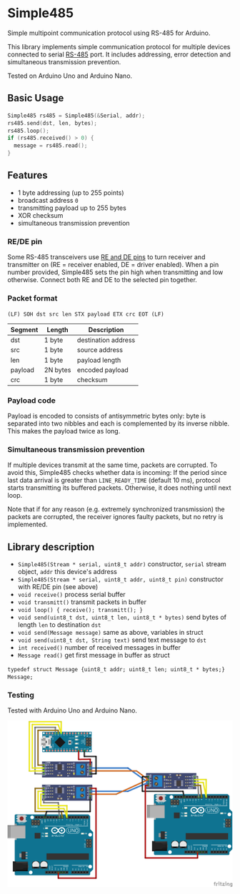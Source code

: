 # Simple485
Simple multipoint communication protocol using RS-485 for Arduino.

This library implements simple communication protocol for multiple devices connected to serial [RS-485](https://en.wikipedia.org/wiki/RS-485) port. It includes addressing, error detection and simultaneous transmission prevention.

Tested on Arduino Uno and Arduino Nano.

## Basic Usage

```c++
Simple485 rs485 = Simple485(&Serial, addr);
rs485.send(dst, len, bytes);
rs485.loop();
if (rs485.received() > 0) {
  message = rs485.read();
}
```

## Features

- 1 byte addressing (up to 255 points)
- broadcast address `0`
- transmitting payload up to 255 bytes
- XOR checksum
- simultaneous transmission prevention

### RE/DE pin

Some RS-485 transceivers use [RE and DE pins](https://electronics.stackexchange.com/questions/153500/correctly-using-re-and-de-with-rs485) to turn receiver and transmitter on (RE = receiver enabled, DE = driver enabled). When a pin number provided, Simple485 sets the pin high when transmitting and low otherwise. Connect both RE and DE to the selected pin together.

### Packet format

`(LF) SOH dst src len STX payload ETX crc EOT (LF)`

| Segment | Length   | Description         |
|---------|----------|---------------------|
| dst     | 1 byte   | destination address |
| src     | 1 byte   | source address      |
| len     | 1 byte   | payload length      |
| payload | 2N bytes | encoded payload     |
| crc     | 1 byte   | checksum            |

### Payload code

Payload is encoded to consists of antisymmetric bytes only: byte is separated into two nibbles and each is complemented by its inverse nibble. This makes the payload twice as long.

### Simultaneous transmission prevention

If multiple devices transmit at the same time, packets are corrupted. To avoid this, Simple485 checks whether data is incoming:
If the period since last data arrival is greater than `LINE_READY_TIME` (default 10 ms), protocol starts transmitting its buffered packets. Otherwise, it does nothing until next loop.

Note that if for any reason (e.g. extremely synchronized transmission) the packets are corrupted, the receiver ignores faulty packets, but no retry is implemented.

## Library description


- `Simple485(Stream * serial, uint8_t addr)` constructor, `serial` stream object, `addr` this device's address
- `Simple485(Stream * serial, uint8_t addr, uint8_t pin)` constructor with RE/DE pin (see above)
- `void receive()` process serial buffer
- `void transmitt()` transmit packets in buffer
- `void loop() { receive(); transmitt(); }`
- `void send(uint8_t dst, uint8_t len, uint8_t * bytes)` send bytes of length `len` to destination `dst`
- `void send(Message message)` same as above, variables in struct
- `void send(uint8_t dst, String text)` send text message to `dst`
- `int received()` number of received messages in buffer
- `Message read()` get first message in buffer as struct

`typedef struct Message {uint8_t addr; uint8_t len; uint8_t * bytes;} Message;`

### Testing

Tested with Arduino Uno and Arduino Nano.

![Arrangement](docs/wiring.png)